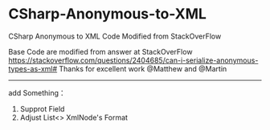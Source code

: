 # CSharp-Anonymous-to-XML
CSharp Anonymous to XML Code Modified from StackOverFlow

Base Code are modified from answer at StackOverFlow
https://stackoverflow.com/questions/2404685/can-i-serialize-anonymous-types-as-xml#
Thanks for excellent work @Matthew and @Martin

---
add Something：
1. Supprot Field
2. Adjust List<> XmlNode's Format
